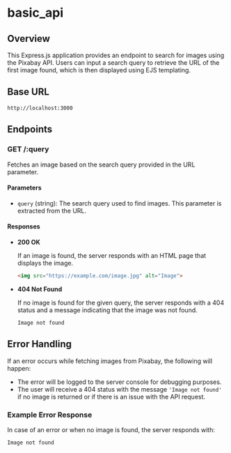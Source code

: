 # basic_api
## Overview

This Express.js application provides an endpoint to search for images using the Pixabay API. Users can input a search query to retrieve the URL of the first image found, which is then displayed using EJS templating.

## Base URL

`http://localhost:3000`

## Endpoints

### GET /:query

Fetches an image based on the search query provided in the URL parameter.

#### Parameters

- `query` (string): The search query used to find images. This parameter is extracted from the URL.

#### Responses

- **200 OK**

  If an image is found, the server responds with an HTML page that displays the image.

  ```html
  <img src="https://example.com/image.jpg" alt="Image">

- **404 Not Found**

    If no image is found for the given query, the server responds with a 404 status and a message indicating that the image was not found.
    
      Image not found
## Error Handling

If an error occurs while fetching images from Pixabay, the following will happen:

- The error will be logged to the server console for debugging purposes.
- The user will receive a 404 status with the message `'Image not found'` if no image is returned or if there is an issue with the API request.

### Example Error Response

In case of an error or when no image is found, the server responds with:

```plaintext
Image not found
